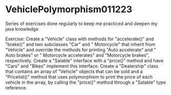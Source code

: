 # VehiclePolymorphism011223
Series of exercises done regularly to keep me practiced and deepen my java knowledge

Exercise: Create a "Vehicle" class with methods for "accelerate()" and "brake()" and two subclasses "Car" and "
Motorcycle" that inherit from "Vehicle" and override the methods for printing "Auto accelerate" and " Auto brakes" or "
Motorcycle accelerates" and "Motorcycle brakes", respectively. Create a "Salable" interface with a "price()" method and
have "Cars" and "Bikes" implement this interface. Create a "Dealership" class that contains an array of "Vehicle"
objects that can be sold and a "Pricelist()" method that uses polymorphism to print the price of each vehicle in the
array, by calling the "price()" method through a "Salable" type reference.
